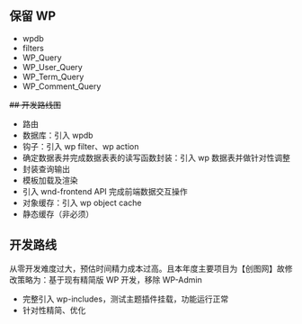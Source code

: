 ## 保留 WP
- wpdb
- filters
- WP_Query
- WP_User_Query
- WP_Term_Query
- WP_Comment_Query

<del>## 开发路线图</del>
- 路由
- 数据库：引入 wpdb
- 钩子：引入 wp filter、wp action
- 确定数据表并完成数据表表的读写函数封装：引入 wp 数据表并做针对性调整
- 封装查询输出
- 模板加载及渲染
- 引入 wnd-frontend API 完成前端数据交互操作
- 对象缓存：引入 wp object cache
- 静态缓存（非必须）

## 开发路线
从零开发难度过大，预估时间精力成本过高。且本年度主要项目为【创图网】故修改策略为：基于现有精简版 WP 开发，移除 WP-Admin
- 完整引入 wp-includes，测试主题插件挂载，功能运行正常
- 针对性精简、优化
